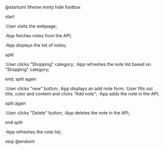 @startuml
!theme minty
hide footbox

start

:User visits the webpage;

:App fetches notes from the API;

:App displays the list of notes;

split

:User clicks "Shopping" category;
:App refreshes the note list based on "Shopping" category;

end;
split again

:User clicks "new" button;
:App displays an add note form;
:User fills out title, color and content and clicks "Add note";
:App adds the note in the API;

split again

:User clicks "Delete" button;
:App deletes the note in the API;

end split

:App refreshes the note list;

stop
@enduml
